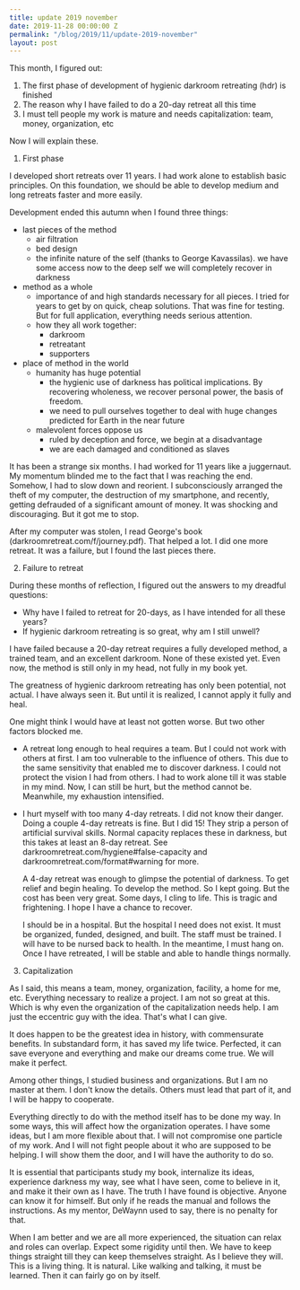 ```yaml
---
title: update 2019 november
date: 2019-11-28 00:00:00 Z
permalink: "/blog/2019/11/update-2019-november"
layout: post
---
```


This month, I figured out:

1. The first phase of development of hygienic darkroom retreating (hdr) is finished
2. The reason why I have failed to do a 20-day retreat all this time
3. I must tell people my work is mature and needs capitalization: team, money, organization, etc

Now I will explain these.

1. First phase

I developed short retreats over 11 years. I had work alone to establish basic principles. On this foundation, we should be able to develop medium and long retreats faster and more easily.

Development ended this autumn when I found three things:

- last pieces of the method
    - air filtration
    - bed design
    - the infinite nature of the self (thanks to George Kavassilas). we have some access now to the deep self we will completely recover in darkness
- method as a whole
    - importance of and high standards necessary for all pieces. I tried for years to get by on quick, cheap solutions. That was fine for testing. But for full application, everything needs serious attention.
    - how they all work together:
        - darkroom
        - retreatant
        - supporters
- place of method in the world
    - humanity has huge potential
        - the hygienic use of darkness has political implications. By recovering wholeness, we recover personal power, the basis of freedom.
        - we need to pull ourselves together to deal with huge changes predicted for Earth in the near future 
    - malevolent forces oppose us
        - ruled by deception and force, we begin at a disadvantage
        - we are each damaged and conditioned as slaves
    
It has been a strange six months. I had worked for 11 years like a juggernaut. My momentum blinded me to the fact that I was reaching the end. Somehow, I had to slow down and reorient. I subconsciously arranged the theft of my computer, the destruction of my smartphone, and recently, getting defrauded of a significant amount of money. It was shocking and discouraging. But it got me to stop. 

After my computer was stolen, I read George's book (darkroomretreat.com/f/journey.pdf). That helped a lot. I did one more retreat. It was a failure, but I found the last pieces there.

2. Failure to retreat

During these months of reflection, I figured out the answers to my dreadful questions:

- Why have I failed to retreat for 20-days, as I have intended for all these years?
- If hygienic darkroom retreating is so great, why am I still unwell?

I have failed because a 20-day retreat requires a fully developed method, a trained team, and an excellent darkroom. None of these existed yet. Even now, the method is still only in my head, not fully in my book yet.

The greatness of hygienic darkroom retreating has only been potential, not actual. I have always seen it. But until it is realized, I cannot apply it fully and heal. 

One might think I would have at least not gotten worse. But two other factors blocked me.

- A retreat long enough to heal requires a team. But I could not work with others at first. I am too vulnerable to the influence of others. This due to the same sensitivity that enabled me to discover darkness. I could not protect the vision I had from others. I had to work alone till it was stable in my mind. Now, I can still be hurt, but the method cannot be. Meanwhile, my exhaustion intensified. 
- I hurt myself with too many 4-day retreats. I did not know their danger. Doing a couple 4-day retreats is fine. But I did 15! They strip a person of artificial survival skills. Normal capacity replaces these in darkness, but this takes at least an 8-day retreat. See darkroomretreat.com/hygiene#false-capacity and darkroomretreat.com/format#warning for more.

    A 4-day retreat was enough to glimpse the potential of darkness. To get relief and begin healing. To develop the method. So I kept going. But the cost has been very great. Some days, I cling to life. This is tragic and frightening. I hope I have a chance to recover.

    I should be in a hospital. But the hospital I need does not exist. It must be organized, funded, designed, and built. The staff must be trained. I will have to be nursed back to health. In the meantime, I must hang on. Once I have retreated, I will be stable and able to handle things normally. 

3. Capitalization

As I said, this means a team, money, organization, facility, a home for me, etc. Everything necessary to realize a project. I am not so great at this. Which is why even the organization of the capitalization needs help. I am just the eccentric guy with the idea. That's what I can give. 

It does happen to be the greatest idea in history, with commensurate benefits. In substandard form, it has saved my life twice. Perfected, it can save everyone and everything and make our dreams come true. We will make it perfect.

Among other things, I studied business and organizations. But I am no master at them. I don't know the details. Others must lead that part of it, and I will be happy to cooperate.

Everything directly to do with the method itself has to be done my way. In some ways, this will affect how the organization operates. I have some ideas, but I am more flexible about that. I will not compromise one particle of my work. And I will not fight people about it who are supposed to be helping. I will show them the door, and I will have the authority to do so.

It is essential that participants study my book, internalize its ideas, experience darkness my way, see what I have seen, come to believe in it, and make it their own as I have. The truth I have found is objective. Anyone can know it for himself. But only if he reads the manual and follows the instructions. As my mentor, DeWaynn used to say, there is no penalty for that.

When I am better and we are all more experienced, the situation can relax and roles can overlap. Expect some rigidity until then. We have to keep things straight till they can keep themselves straight. As I believe they will. This is a living thing. It is natural. Like walking and talking, it must be learned. Then it can fairly go on by itself.

